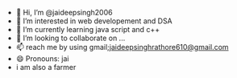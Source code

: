 - 👋 Hi, I’m @jaideepsingh2006
- 👀 I’m interested in web developement and DSA
- 🌱 I’m currently learning java script and c++
- 💞️ I’m looking to collaborate on ...
- 📫  reach me by using gmail;jaideepsinghrathore610@gmail.com
- 😄 Pronouns: jai 
- i am also a farmer

<!---
jaideepsingh2006/jaideepsingh2006 is a ✨ special ✨ repository because its `README.md` (this file) appears on your GitHub profile.
You can click the Preview link to take a look at your changes.
--->
